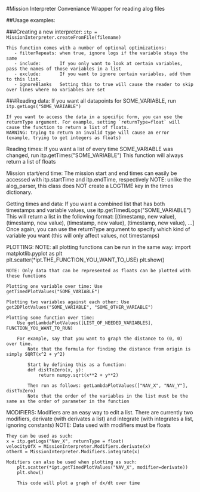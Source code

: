 #Mission Interpreter
Conveniance Wrapper for reading alog files


##Usage examples:

###Creating a new interpreter:
    `itp = MissionInterpreter.createFromFile(filename)`
  
    This function comes with a number of optional optimizations:
       - filterRepeats: when true, ignore logs if the variable stays the same
       - include:       If you only want to look at certain variables, pass the names of those variables in a list
       - exclude:       If you want to ignore certain variables, add them to this list.
       - ignoreBlanks   Setting this to true will cause the reader to skip over lines where no variables are set
       
       
###Reading data:
  If you want all datapoints for SOME_VARIABLE, run `itp.getLogs("SOME_VARIABLE")`
    
    If you want to access the data in a specific form, you can use the returnType argument. For example, setting `returnType=float` will cause the function to return a list of floats.
    WARNING: trying to return an invalid type will cause an error (example, trying to get integers as floats)
    
Reading times:
    If you want a list of every time SOME_VARIABLE was changed, run itp.getTimes("SOME_VARIABLE") 
    This function will always return a list of floats
    
Mission start/end time:
    The mission start and end times can easily be accessed with itp.startTime and itp.endTime, respectively
    NOTE: unlike the alog_parser, this class does NOT create a LOGTIME key in the times dictionary.
    
Getting times and data:
    If you want a combined list that has both timestamps and variable values, use itp.getTimedLogs("SOME_VARIABLE")
    This will return a list in the following format: [(timestamp, new value), (timestamp, new value), (timestamp, new value), (timestamp, new value), ...]
    Once again, you can use the returnType argument to specify which kind of variable you want (this will only affect values, not timestamps)
    
PLOTTING:
    NOTE: all plotting functions can be run in the same way:
        import matplotlib.pyplot as plt
        plt.scatter(*ipt.THE_FUNCTION_YOU_WANT_TO_USE)
        plt.show()
        
    NOTE: Only data that can be represented as floats can be plotted with these functions
        
    Plotting one variable over time: Use getTimedPlotValues("SOME_VARIABLE")
    
    Plotting two variables against each other: Use get2DPlotValues("SOME_VARIABLE", "SOME_OTHER_VARIABLE")
    
    Plotting some function over time:
        Use getLambdaPlotValues([LIST_OF_NEEDED_VARIABLES], FUNCTION_YOU_WANT_TO_RUN)
        
        For example, say that you want to graph the distance to (0, 0) over time.
            Note that the formula for finding the distance from origin is simply SQRT(x^2 + y^2)
            
            Start by defining this as a function:
            def distToZero(x, y):
                return numpy.sqrt(x**2 + y**2)
            
            Then run as follows: getLambdaPlotValues(["NAV_X", "NAV_Y"], distToZero)
            Note that the order of the variables in the list must be the same as the order of parameter in the function
            
            
MODIFIERS:
    Modifiers are an easy way to edit a list.
    There are currently two modifiers, derivate (with derivates a list) and integrate (with integrates a list, ignoring constants)
    NOTE: Data used with modifiers must be floats
    
    They can be used as such:
    x = itp.getLogs("Nav_X", returnType = float)
    velocityOfX = MissionInterpreter.Modifiers.derivate(x)
    otherX = MissionInterpreter.Modifiers.integrate(x)
    
    Modifiers can also be used when plotting as such:
        plt.scatter(*ipt.getTimedPlotValues("NAV_X", modifier=derivate))
        plt.show()
        
        This code will plot a graph of dx/dt over time
    
